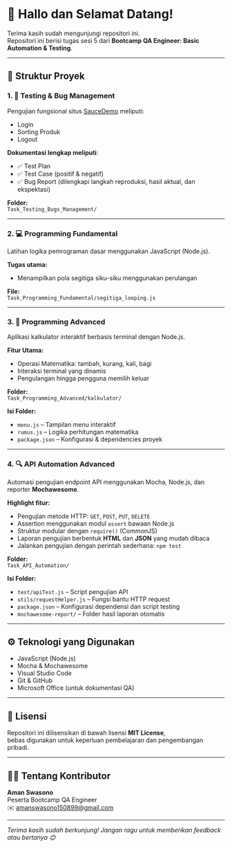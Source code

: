 # 👋 Hallo dan Selamat Datang!
Terima kasih sudah mengunjungi repositori ini.  
Repositori ini berisi tugas sesi 5 dari **Bootcamp QA Engineer: Basic Automation & Testing**.

---

## 📂 Struktur Proyek

### 1. 🧪 Testing & Bug Management  
Pengujian fungsional situs [SauceDemo](https://www.saucedemo.com/) meliputi:
- Login  
- Sorting Produk  
- Logout  

**Dokumentasi lengkap meliputi**:
- ✅ Test Plan  
- ✅ Test Case (positif & negatif)  
- ✅ Bug Report (dilengkapi langkah reproduksi, hasil aktual, dan ekspektasi)

**Folder:**  
`Task_Testing_Bugs_Management/`

---

### 2. 💻 Programming Fundamental  
Latihan logika pemrograman dasar menggunakan JavaScript (Node.js).

**Tugas utama:**  
- Menampilkan pola segitiga siku-siku menggunakan perulangan

**File:**  
`Task_Programming_Fundamental/segitiga_looping.js`

---

### 3. 🚀 Programming Advanced  
Aplikasi kalkulator interaktif berbasis terminal dengan Node.js.

**Fitur Utama:**  
- Operasi Matematika: tambah, kurang, kali, bagi  
- Interaksi terminal yang dinamis  
- Pengulangan hingga pengguna memilih keluar

**Folder:**  
`Task_Programming_Advanced/kalkulator/`

**Isi Folder:**  
- `menu.js` – Tampilan menu interaktif  
- `rumus.js` – Logika perhitungan matematika  
- `package.json` – Konfigurasi & dependencies proyek

---

### 4. 🔍 API Automation Advanced  
Automasi pengujian endpoint API menggunakan Mocha, Node.js, dan reporter **Mochawesome**.

**Highlight fitur:**  
- Pengujian metode HTTP: `GET`, `POST`, `PUT`, `DELETE`  
- Assertion menggunakan modul `assert` bawaan Node.js  
- Struktur modular dengan `require()` (CommonJS)  
- Laporan pengujian berbentuk **HTML** dan **JSON** yang mudah dibaca  
- Jalankan pengujian dengan perintah sederhana: `npm test`

**Folder:**  
`Task_API_Automation/`

**Isi Folder:**  
- `test/apiTest.js` – Script pengujian API  
- `utils/requestHelper.js` – Fungsi bantu HTTP request  
- `package.json` – Konfigurasi dependensi dan script testing  
- `mochawesome-report/` – Folder hasil laporan otomatis

---

## ⚙️ Teknologi yang Digunakan

- JavaScript (Node.js)  
- Mocha & Mochawesome  
- Visual Studio Code  
- Git & GitHub  
- Microsoft Office (untuk dokumentasi QA)

---

## 📜 Lisensi

Repositori ini dilisensikan di bawah lisensi **MIT License**,  
bebas digunakan untuk keperluan pembelajaran dan pengembangan pribadi.

---

## 🙋‍♂️ Tentang Kontributor

**Aman Swasono**  
Peserta Bootcamp QA Engineer  
✉️ [amanswasono150899@gmail.com](mailto:amanswasono150899@gmail.com)

---

*Terima kasih sudah berkunjung! Jangan ragu untuk memberikan feedback atau bertanya 😊*
